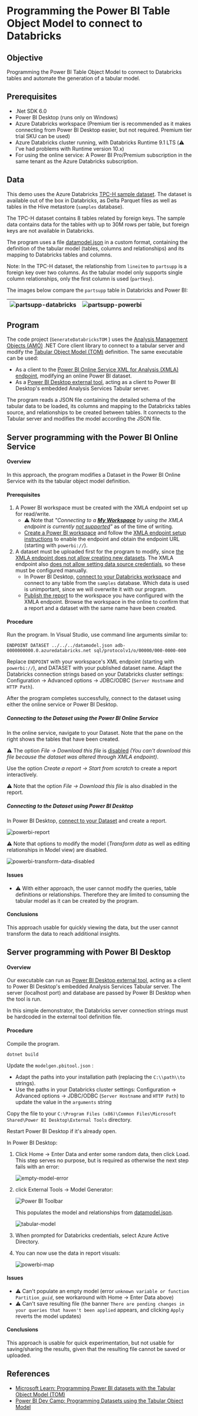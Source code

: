 # Programming the Power BI Table Object Model to connect to Databricks
## Objective

Programming the Power BI Table Object Model to connect to Databricks tables and automate the generation of a tabular model.

## Prerequisites

- .Net SDK 6.0
- Power BI Desktop (runs only on Windows)
- Azure Databricks workspace (Premium tier is recommended as it makes connecting from Power BI Desktop easier, but not required. Premium tier trial SKU can be used)
- Azure Databricks cluster running, with Databricks Runtime 9.1 LTS (⚠️ I've had problems with Runtime version 10.x)
- For using the online service: A Power BI Pro/Premium subscription in the same tenant as the Azure Databricks subscription.

## Data

This demo uses the Azure Databricks [TPC-H sample dataset](https://learn.microsoft.com/azure/databricks/dbfs/databricks-datasets). The dataset is available out of the box in Databricks, as Delta Parquet files as well as tables in the Hive metastore (`samples` database).

The TPC-H dataset contains 8 tables related by foreign keys. The sample data contains data for the tables with up to 30M rows per table, but foreign keys are not available in Databricks.

The program uses a file [datamodel.json](GenerateDatabricksTOM/datamodel.json) in a custom format, containing the definition of the tabular model (tables, columns and relationships) and its mapping to Databricks tables and columns.

Note: In the TPC-H dataset, the relationship from `lineitem` to `partsupp` is a foreign key over two columns. As the tabular model only supports single column relationships, only the first column is used (`partkey`).

The images below compare the `partsupp` table in Databricks and Power BI:

| ![partsupp-databricks](docs/partsupp-databricks.png) | ![partsupp-powerbi](docs/partsupp-powerbi.png) |
| ---------------------------------------------------- | ---------------------------------------------- |

## Program

The code project (`GenerateDatabricksTOM` ) uses the [Analysis Management Objects (AMO)](https://learn.microsoft.com/en-us/analysis-services/amo/amo-concepts-and-object-model) .NET Core client library to connect to a tabular server and modify the [Tabular Object Model (TOM)](https://learn.microsoft.com/en-us/analysis-services/tom/introduction-to-the-tabular-object-model-tom-in-analysis-services-amo) definition. The same executable can be used:

- As a client to the [Power BI Online Service XML for Analysis (XMLA)  endpoint](https://learn.microsoft.com/en-gb/power-bi/enterprise/service-premium-connect-tools), modifying an online Power BI dataset.
- As a [Power BI Desktop external tool](https://learn.microsoft.com/en-us/power-bi/transform-model/desktop-external-tools-register), acting as a client to Power BI Desktop's embedded Analysis Services Tabular server.

The program reads a JSON file containing the detailed schema of the tabular data to be loaded, its columns and mapping to the Databricks tables source, and relationships to be created between tables. It connects to the Tabular server and modifies the model according the JSON file.

## Server programming with the Power BI Online Service

#### Overview

In this approach, the program modifies a Dataset in the Power BI Online Service with its the tabular object model definition.

#### Prerequisites

1. A Power BI workspace must be created with the XMLA endpoint set up for read/write.
   - ⚠️ Note that *"Connecting to a [**My Workspace**](https://learn.microsoft.com/en-us/power-bi/consumer/end-user-workspaces#types-of-workspaces) by using the XMLA endpoint is currently [not supported](https://learn.microsoft.com/en-us/power-bi/enterprise/service-premium-connect-tools#connecting-to-a-premium-workspace)"* as of the time of writing.
   - [Create a Power BI workspace](https://learn.microsoft.com/en-us/power-bi/collaborate-share/service-create-the-new-workspaces) and follow the [XMLA endpoint setup instructions](https://learn.microsoft.com/en-us/power-bi/enterprise/service-premium-connect-tools#enable-xmla-read-write) to enable the endpoint and obtain the endpoint URL (starting with `powerbi://`).
2. A dataset must be uploaded first for the program to modify, since [the XMLA endpoint does not allow creating new datasets](https://community.powerbi.com/t5/Service/Can-I-create-Dataset-using-XMLA-Endpoint/m-p/2310786/highlight/true#M150535). The XMLA endpoint also [does not allow setting data source credentials](https://learn.microsoft.com/en-us/power-bi/enterprise/service-premium-connect-tools#setting-data-source-credentials), so these must be configured manually.
   - In Power BI Desktop, [connect to your Databricks workspace](https://learn.microsoft.com/en-us/azure/databricks/partners/bi/power-bi) and connect to any table from the `samples` database. Which data is used is unimportant, since we will overwrite it with our program.
   - [Publish the report](https://learn.microsoft.com/en-us/power-bi/create-reports/desktop-upload-desktop-files) to the workspace you have configured with the XMLA endpoint. Browse the workspace in the online to confirm that a report and a dataset with the same name have been created.

#### Procedure

Run the program. In Visual Studio, use command line arguments similar to:

```
ENDPOINT DATASET ../../../datamodel.json adb-0000000000.0.azuredatabricks.net sql/protocolv1/o/00000/000-0000-000
```

Replace `ENDPOINT` with your workspace's XML endpoint (starting with `powerbi://`), and DATASET with your published dataset name. Adapt the Databricks connection strings based on your Databricks cluster settings: Configuration → Advanced options → JDBC/ODBC (`Server Hostname` and `HTTP Path`).

After the program completes successfully, connect to the dataset using either the online service or Power BI Desktop.

##### Connecting to the Dataset using the Power BI Online Service

In the online service, navigate to your Dataset. Note that the pane on the right shows the tables that have been created.

⚠️ The option *File → Download this file* is [disabled](https://learn.microsoft.com/en-us/power-bi/create-reports/service-export-to-pbix#limitations-when-downloading-a-dataset-pbix-file) *(You can't download this file because the dataset was altered through XMLA endpoint)*.

Use the option *Create a report → Start from scratch* to create a report interactively.

 ⚠️ Note that the option *File → Download this file* is also disabled in the report.

##### Connecting to the Dataset using Power BI Desktop

In Power BI Desktop, [connect to your Dataset](https://learn.microsoft.com/en-us/power-bi/connect-data/desktop-report-lifecycle-datasets) and create a report.

![powerbi-report](powerbi-report.png)

⚠️ Note that options to modify the model (*Transform data* as well as editing relationships in Model view) are disabled.

![powerbi-transform-data-disabled](powerbi-transform-data-disabled.png)

#### Issues

- ⚠️ With either approach, the user cannot modify the queries, table definitions or relationships. Therefore they are limited to consuming the tabular model as it can be created by the program.

#### Conclusions

This approach usable for quickly viewing the data, but the user cannot transform the data to reach additional insights.

## Server programming with Power BI Desktop

#### Overview

Our executable can run as [Power BI Desktop external tool](https://learn.microsoft.com/en-us/power-bi/transform-model/desktop-external-tools-register), acting as a client to Power BI Desktop's embedded Analysis Services Tabular server. The server (localhost port) and database are passed by Power BI Desktop when the tool is run.

In this simple demonstrator, the Databricks server connection strings must be hardcoded in the external tool definition file.

#### Procedure

Compile the program.

```
dotnet build
```

Update the  `modelgen.pbitool.json` :

- Adapt the paths into your installation path (replacing the `C:\\path\\to` strings).
- Use the paths in your Databricks cluster settings: Configuration → Advanced options → JDBC/ODBC (`Server Hostname` and `HTTP Path`) to update the value in the `arguments` string

Copy the file to your `C:\Program Files (x86)\Common Files\Microsoft Shared\Power BI Desktop\External Tools` directory.

Restart Power BI Desktop if it's already open.

In Power BI Desktop:

1. Click Home → Enter Data and enter some random data, then click Load. This step serves no purpose, but is required as otherwise the next step fails with an error:

   ![empty-model-error](docs/empty-model-error.png)

2. click External Tools → Model Generator:

   ![Power BI Toolbar](docs/powerbi-toolbar.png)

   This populates the model and relationships from [datamodel.json](GenerateDatabricksTOM/datamodel.json).

   ![tabular-model](docs/tabular-model.png)

3. When prompted for Databricks credentials, select Azure Active Directory.

4. You can now use the data in report visuals:

   ![powerbi-map](docs/powerbi-map.png)

#### Issues

- ⚠️ Can't populate an empty model (error `unknown variable or function Partition_`*`guid`*, see workaround with Home → Enter Data above)
- ⚠️ Can't save resulting file (the banner `There are pending changes in your queries that haven't been applied` appears, and clicking `Apply` reverts the model updates)

#### Conclusions

This approach is usable for quick experimentation, but not usable for saving/sharing the results, given that the resulting file cannot be saved or uploaded.

## References

- [Microsoft Learn: Programming Power BI datasets with the Tabular Object Model (TOM)](https://learn.microsoft.com/analysis-services/tom/tom-pbi-datasets)
- [Power BI Dev Camp: Programming Datasets using the Tabular Object Model](https://powerbidevcamp.powerappsportals.com/sessions/session04/)
